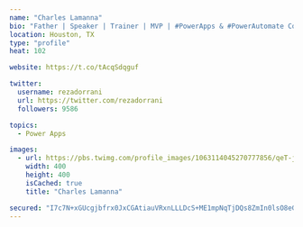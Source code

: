 ```yaml
---
name: "Charles Lamanna"
bio: "Father | Speaker | Trainer | MVP | #PowerApps & #PowerAutomate Community Super User | YouTuber Right-pointing triangle http://youtube.com/c/rezadorrani | Learn - Share - Clockwise rightwards and leftwards open circle arrows"
location: Houston, TX
type: "profile"
heat: 102

website: https://t.co/tAcqSdqguf

twitter:
  username: rezadorrani
  url: https://twitter.com/rezadorrani
  followers: 9586

topics:
  - Power Apps

images:
  - url: https://pbs.twimg.com/profile_images/1063114045270777856/qeT-jpWr_400x400.jpg
    width: 400
    height: 400
    isCached: true
    title: "Charles Lamanna"

secured: "I7c7N+xGUcgjbfrx0JxCGAtiauVRxnLLLDcS+ME1mpNqTjDQs8ZmIn0lsO8eGwpiCnnPPoFZX7uTiwBCts8nWx+Mio+U9kZetbAdpLHw5hwLXtf9zir0ILx1zvOkpOkUnFcdJ475ms0mgFprMusPnY+NtiURqi4eIpdl62H+ZeCXc8IeiTSe6NZ7xdvH4xsvB7Bju7/62Y2QiEJ4Lqriv1AkjZxo1fHXh9a0Vl1sDaObTniLpEc5ZgE8sJoV4Ee3wTHdR11NvvjMP1fIUFerymwFwStF+Z9iUzQB6QqeYe4MKWnMqRbnBPQ8Zs2yRxe4d0M6pu1f5aUqgUQUnJRbirxag3OpQ8J2NdoTXQOnGmFxTbnq8+28Ixg4lt+pX7YmVNW/hVQqDM1J7Zq7MY9pJL4zW4xJdvXnxRfitlS6OnI=;z71CcPyaRRwXIHp/rVtVFg=="
---
```


